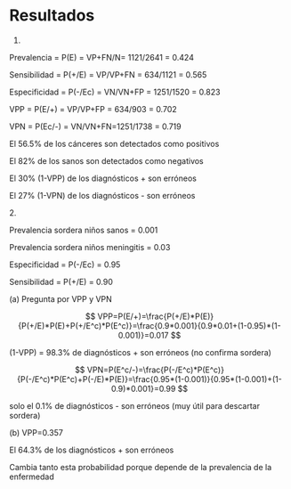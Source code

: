 # Resultados

1.

Prevalencia = P(E) = VP+FN/N= 1121/2641 = 0.424

Sensibilidad = P(+/E) = VP/VP+FN = 634/1121 = 0.565&#x20;

Especificidad = P(-/Ec) = VN/VN+FP = 1251/1520 = 0.823

VPP = P(E/+) = VP/VP+FP = 634/903 = 0.702

VPN = P(Ec/-) = VN/VN+FN=1251/1738 = 0.719

El 56.5% de los cánceres son detectados como positivos

El 82% de los sanos son detectados como negativos

El 30% (1-VPP) de los diagnósticos + son erróneos

El 27% (1-VPN) de los diagnósticos - son erróneos

2\.

Prevalencia sordera niños sanos = 0.001

Prevalencia sordera niños meningitis = 0.03

Especificidad = P(-/Ec) = 0.95

Sensibilidad = P(+/E) = 0.90

(a) Pregunta por VPP y VPN

$$
VPP=P(E/+)=\frac{P(+/E)*P(E)}{P(+/E)*P(E)+P(+/E^c)*P(E^c)}=\frac{0.9*0.001}{0.9*0.01+(1-0.95)*(1-0.001)}=0.017
$$

(1-VPP) = 98.3% de diagnósticos + son erróneos (no confirma sordera)



$$
VPN=P(E^c/-)=\frac{P(-/E^c)*P(E^c)}{P(-/E^c)*P(E^c)+P(-/E)*P(E)}=\frac{0.95*(1-0.001)}{0.95*(1-0.001)+(1-0.9)*0.001}=0.99
$$



solo el 0.1% de diagnósticos - son erróneos (muy útil para descartar sordera)



(b) VPP=0.357

El 64.3% de los diagnósticos + son erróneos&#x20;

Cambia tanto esta probabilidad porque depende de la prevalencia de la enfermedad
